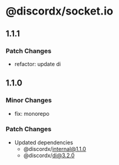 # @discordx/socket.io

## 1.1.1

### Patch Changes

- refactor: update di

## 1.1.0

### Minor Changes

- fix: monorepo

### Patch Changes

- Updated dependencies
  - @discordx/internal@1.1.0
  - @discordx/di@3.2.0
